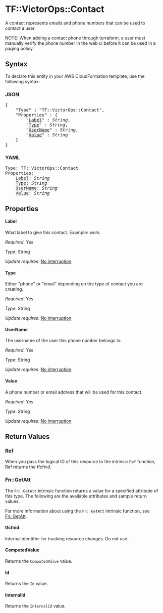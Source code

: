 # TF::VictorOps::Contact

A contact represents emails and phone numbers that can be used to contact a user.

NOTE: When adding a contact phone through terraform, a user must manually verify the phone number in the web ui before
it can be used in a paging policy.

## Syntax

To declare this entity in your AWS CloudFormation template, use the following syntax:

### JSON

<pre>
{
    "Type" : "TF::VictorOps::Contact",
    "Properties" : {
        "<a href="#label" title="Label">Label</a>" : <i>String</i>,
        "<a href="#type" title="Type">Type</a>" : <i>String</i>,
        "<a href="#username" title="UserName">UserName</a>" : <i>String</i>,
        "<a href="#value" title="Value">Value</a>" : <i>String</i>
    }
}
</pre>

### YAML

<pre>
Type: TF::VictorOps::Contact
Properties:
    <a href="#label" title="Label">Label</a>: <i>String</i>
    <a href="#type" title="Type">Type</a>: <i>String</i>
    <a href="#username" title="UserName">UserName</a>: <i>String</i>
    <a href="#value" title="Value">Value</a>: <i>String</i>
</pre>

## Properties

#### Label

What label to give this contact. Example: work.

_Required_: Yes

_Type_: String

_Update requires_: [No interruption](https://docs.aws.amazon.com/AWSCloudFormation/latest/UserGuide/using-cfn-updating-stacks-update-behaviors.html#update-no-interrupt)

#### Type

Either "phone" or "email" depending on the type of contact you are creating.

_Required_: Yes

_Type_: String

_Update requires_: [No interruption](https://docs.aws.amazon.com/AWSCloudFormation/latest/UserGuide/using-cfn-updating-stacks-update-behaviors.html#update-no-interrupt)

#### UserName

The username of the user this phone number belongs to.

_Required_: Yes

_Type_: String

_Update requires_: [No interruption](https://docs.aws.amazon.com/AWSCloudFormation/latest/UserGuide/using-cfn-updating-stacks-update-behaviors.html#update-no-interrupt)

#### Value

A phone number or email address that will be used for this contact.

_Required_: Yes

_Type_: String

_Update requires_: [No interruption](https://docs.aws.amazon.com/AWSCloudFormation/latest/UserGuide/using-cfn-updating-stacks-update-behaviors.html#update-no-interrupt)

## Return Values

### Ref

When you pass the logical ID of this resource to the intrinsic `Ref` function, Ref returns the tfcfnid.

### Fn::GetAtt

The `Fn::GetAtt` intrinsic function returns a value for a specified attribute of this type. The following are the available attributes and sample return values.

For more information about using the `Fn::GetAtt` intrinsic function, see [Fn::GetAtt](https://docs.aws.amazon.com/AWSCloudFormation/latest/UserGuide/intrinsic-function-reference-getatt.html).

#### tfcfnid

Internal identifier for tracking resource changes. Do not use.

#### ComputedValue

Returns the <code>ComputedValue</code> value.

#### Id

Returns the <code>Id</code> value.

#### InternalId

Returns the <code>InternalId</code> value.

